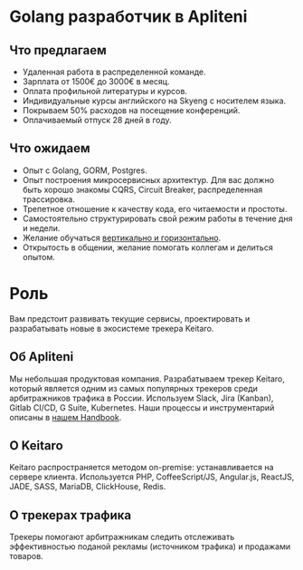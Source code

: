 # Golang разработчик в Apliteni

## Что предлагаем
* Удаленная работа в распределенной команде.
* Зарплата от 1500€ до 3000€ в месяц.
* Оплата профильной литературы и курсов.
* Индивидуальные курсы английского на Skyeng с носителем языка.
* Покрываем 50% расходов на посещение конференций.
* Оплачиваемый отпуск 28 дней в году.

## Что ожидаем 
* Опыт с Golang, GORM, Postgres.
* Опыт построения микросервисных архитектур. Для вас должно быть хорошо знакомы CQRS, Circuit Breaker, распределенная трассировка.
* Трепетное отношение к качеству кода, его читаемости и простоты.
* Самостоятельно структурировать свой режим работы в течение дня и недели.
* Желание обучаться [вертикально и горизонтально](https://medium.com/@jchyip/why-t-shaped-people-e8706198e437).
* Открытость в общении, желание помогать коллегам и делиться опытом.

# Роль

Вам предстоит развивать текущие сервисы, проектировать и разрабатывать новые в экосистеме трекера Keitaro.


## Об Apliteni

Мы небольшая продуктовая компания. Разрабатываем трекер Keitaro, который является одним из самых популярных трекеров среди арбитражников трафика в России. Используем Slack, Jira (Kanban), Gitlab CI/CD, G Suite, Kubernetes. Наши процессы и инструментарий описаны в  [нашем Handbook](http://handbook.apliteni.com).

## О Keitaro

Keitaro распространяется методом on-premise: устанавливается на сервере клиента. Используется PHP, CoffeeScript/JS, Angular.js, ReactJS, JADE, SASS, MariaDB, ClickHouse, Redis.    

## О трекерах трафика 
Трекеры помогают арбитражникам следить отслеживать эффективностью поданой рекламы (источником трафика) и продажами товаров. 
